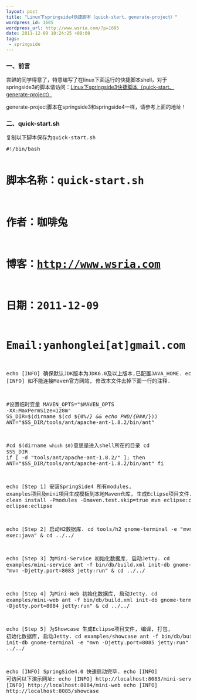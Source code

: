 ```yaml
--- 
layout: post
title: "Linux下springside4快捷脚本（quick-start、generate-project）"
wordpress_id: 1605
wordpress_url: http://www.wsria.com/?p=1605
date: 2011-12-09 10:24:25 +08:00
tags: 
 - springside
---
```

<h3>一、前言</h3>
尝鲜的同学得意了，特意编写了在linux下面运行的快捷脚本shell，对于springside3的脚本请访问：<a href="http://www.wsria.com/archives/1580" title="Linux下springside3快捷脚本（quick-start、generate-project）" target="_blank">Linux下springside3快捷脚本（quick-start、generate-project）</a>
<p>
generate-project脚本在springside3和springside4一样，请参考上面的地址！
</p>
<h3>二、quick-start.sh</h3>
<pre>
复制以下脚本保存为quick-start.sh
</pre>
<!--more-->
<pre>
#!/bin/bash

# 脚本名称：quick-start.sh
# 作者：咖啡兔
# 博客：http://www.wsria.com
# 日期：2011-12-09
# Email:yanhonglei[at]gmail.com

echo [INFO] 确保默认JDK版本为JDK6.0及以上版本,已配置JAVA_HOME.
echo [INFO] 如不能连接Maven官方网站, 修改本文件去掉下面一行的注释.

#设置临时变量
MAVEN_OPTS="$MAVEN_OPTS -XX:MaxPermSize=128m"
SS_DIR=$(dirname $(cd ${0%/*} && echo $PWD/${0##*/}))
ANT="$SS_DIR/tools/ant/apache-ant-1.8.2/bin/ant"

#cd $(dirname `which $0`)意思是进入shell所在的目录
cd $SS_DIR
if [ -d "tools/ant/apache-ant-1.8.2/" ]; then
	ANT="$SS_DIR/tools/ant/apache-ant-1.8.2/bin/ant"
fi

echo [Step 1] 安装SpringSide4 所有modules, examples项目及mini項目生成模板到本地Maven仓库, 生成Eclipse项目文件.
mvn clean install -Pmodules -Dmaven.test.skip=true
mvn eclipse:clean eclipse:eclipse

echo [Step 2] 启动H2数据库.
cd tools/h2
gnome-terminal -e "mvn exec:java" &
cd ../../

echo [Step 3] 为Mini-Service 初始化数据库, 启动Jetty.
cd examples/mini-service
ant -f bin/db/build.xml init-db 
gnome-terminal -e "mvn -Djetty.port=8083 jetty:run" &
cd ../../

echo [Step 4] 为Mini-Web 初始化数据库, 启动Jetty.
cd examples/mini-web
ant -f bin/db/build.xml init-db 
gnome-terminal -e "mvn -Djetty.port=8084 jetty:run" &
cd ../../

echo [Step 5] 为Showcase 生成Eclipse项目文件, 编译, 打包, 初始化数据库, 启动Jetty.
cd examples/showcase
ant -f bin/db/build.xml init-db
gnome-terminal -e "mvn -Djetty.port=8085 jetty:run" &
cd ../../

echo [INFO] SpringSide4.0 快速启动完毕.
echo [INFO] 可访问以下演示网址:
echo [INFO] http://localhost:8083/mini-service
echo [INFO] http://localhost:8084/mini-web
echo [INFO] http://localhost:8085/showcase
</pre>

